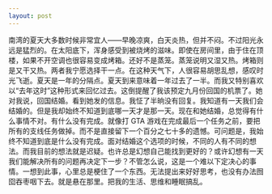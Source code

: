 ```yaml
---
layout: post
---
```


南湾的夏天大多数时候非常宜人——早晚凉爽，白天炎热，但并不闷。不过阳光永远是猛烈的。在太阳底下，浑身感受到被烧烤的滋味。即使在房间里，由于住在顶楼，如果不开空调也很容易变成烤箱。还好不是蒸笼。蒸笼说明又湿又热。烤箱则是又干又热。两者我宁愿选择干一点。在这种天气下，人很容易胡思乱想，感叹时光飞逝。夏天是一年的分隔点。夏天到来意味着一年过去了一半。而我又特别喜欢以“去年这时”这种形式来回忆过去。这倒提醒了我该预定九月份回国的机票了。她对我说，回国结婚。看到她发的信息。我怔了半晌没有回复。我知道有一天我们会结婚的。但是我却始终不知道到底哪一天才是那一天。现在和她结婚，总觉得有什么事情不对。有什么没有完成。就像打 GTA 游戏在完成最后一个任务之前，要把所有的支线任务做掉。而不是直接留下一个百分之七十多的遗憾。可问题是，我始终不知道到底是什么没有完成。面对结婚这个选项的时候，不同的人有不同的想法。而我目前的想法就是迟疑。也许总是幻想自己能找到更好的？或许幻想有一天我们能解决所有的问题再决定下一步？不管怎么说，这是一个难以下定决心的事情。一想到此事，心里总是梗住了一个东西。无法提出来好好思考，也没有办法囫囵吞枣咽下去。就是悬在那里。把我的生活、思维和睡眠搞乱。
